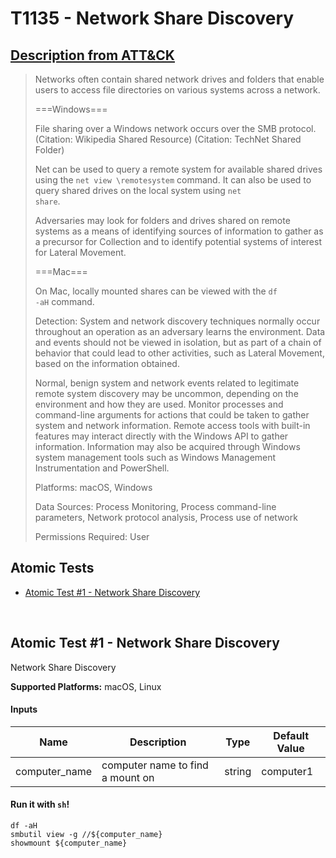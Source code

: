# T1135 - Network Share Discovery
## [Description from ATT&CK](https://attack.mitre.org/wiki/Technique/T1135)
<blockquote>Networks often contain shared network drives and folders that enable users to access file directories on various systems across a network. 

===Windows===

File sharing over a Windows network occurs over the SMB protocol. (Citation: Wikipedia Shared Resource) (Citation: TechNet Shared Folder)

Net can be used to query a remote system for available shared drives using the <code>net view \\remotesystem</code> command. It can also be used to query shared drives on the local system using <code>net share</code>.

Adversaries may look for folders and drives shared on remote systems as a means of identifying sources of information to gather as a precursor for Collection and to identify potential systems of interest for Lateral Movement.

===Mac===

On Mac, locally mounted shares can be viewed with the <code>df -aH</code> command.

Detection: System and network discovery techniques normally occur throughout an operation as an adversary learns the environment. Data and events should not be viewed in isolation, but as part of a chain of behavior that could lead to other activities, such as Lateral Movement, based on the information obtained.

Normal, benign system and network events related to legitimate remote system discovery may be uncommon, depending on the environment and how they are used. Monitor processes and command-line arguments for actions that could be taken to gather system and network information. Remote access tools with built-in features may interact directly with the Windows API to gather information. Information may also be acquired through Windows system management tools such as Windows Management Instrumentation and PowerShell.

Platforms: macOS, Windows

Data Sources: Process Monitoring, Process command-line parameters, Network protocol analysis, Process use of network

Permissions Required: User</blockquote>

## Atomic Tests

- [Atomic Test #1 - Network Share Discovery](#atomic-test-1---network-share-discovery)


<br/>

## Atomic Test #1 - Network Share Discovery
Network Share Discovery

**Supported Platforms:** macOS, Linux


#### Inputs
| Name | Description | Type | Default Value | 
|------|-------------|------|---------------|
| computer_name | computer name to find a mount on | string | computer1|

#### Run it with `sh`!
```
df -aH
smbutil view -g //${computer_name}
showmount ${computer_name}
```
<br/>

